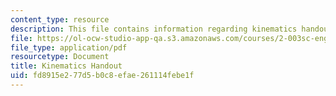 ```yaml
---
content_type: resource
description: This file contains information regarding kinematics handout.
file: https://ol-ocw-studio-app-qa.s3.amazonaws.com/courses/2-003sc-engineering-dynamics-fall-2011/fd8915e277d5b0c8efae261114febe1f_MIT2_003SCF11Kinematic.pdf
file_type: application/pdf
resourcetype: Document
title: Kinematics Handout
uid: fd8915e2-77d5-b0c8-efae-261114febe1f
---
```

